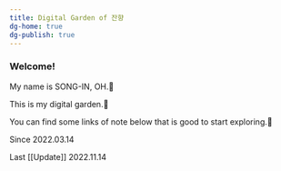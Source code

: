 ```yaml
---
title: Digital Garden of 잔향
dg-home: true
dg-publish: true
---
```


### Welcome!

My name is SONG-IN, OH.🙂

This is my digital garden.🌼

You can find some links of note below that is good to start exploring.🚀

Since 2022.03.14

Last [[Update]] 2022.11.14
